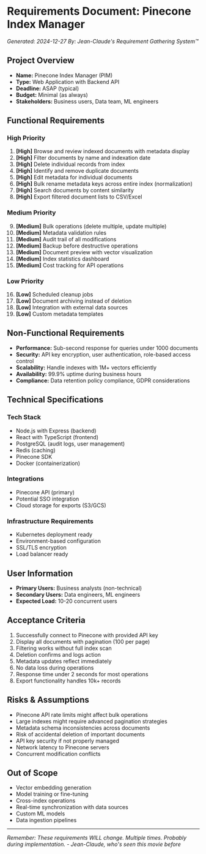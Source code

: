 # Requirements Document: Pinecone Index Manager
*Generated: 2024-12-27*
*By: Jean-Claude's Requirement Gathering System™*

## Project Overview
- **Name:** Pinecone Index Manager (PIM)
- **Type:** Web Application with Backend API
- **Deadline:** ASAP (typical)
- **Budget:** Minimal (as always)
- **Stakeholders:** Business users, Data team, ML engineers

## Functional Requirements

### High Priority
1. **[High]** Browse and review indexed documents with metadata display
2. **[High]** Filter documents by name and indexation date
3. **[High]** Delete individual records from index
4. **[High]** Identify and remove duplicate documents
5. **[High]** Edit metadata for individual documents
6. **[High]** Bulk rename metadata keys across entire index (normalization)
7. **[High]** Search documents by content similarity
8. **[High]** Export filtered document lists to CSV/Excel

### Medium Priority
9. **[Medium]** Bulk operations (delete multiple, update multiple)
10. **[Medium]** Metadata validation rules
11. **[Medium]** Audit trail of all modifications
12. **[Medium]** Backup before destructive operations
13. **[Medium]** Document preview with vector visualization
14. **[Medium]** Index statistics dashboard
15. **[Medium]** Cost tracking for API operations

### Low Priority
16. **[Low]** Scheduled cleanup jobs
17. **[Low]** Document archiving instead of deletion
18. **[Low]** Integration with external data sources
19. **[Low]** Custom metadata templates

## Non-Functional Requirements
- **Performance:** Sub-second response for queries under 1000 documents
- **Security:** API key encryption, user authentication, role-based access control
- **Scalability:** Handle indexes with 1M+ vectors efficiently
- **Availability:** 99.9% uptime during business hours
- **Compliance:** Data retention policy compliance, GDPR considerations

## Technical Specifications

### Tech Stack
- Node.js with Express (backend)
- React with TypeScript (frontend)
- PostgreSQL (audit logs, user management)
- Redis (caching)
- Pinecone SDK
- Docker (containerization)

### Integrations
- Pinecone API (primary)
- Potential SSO integration
- Cloud storage for exports (S3/GCS)

### Infrastructure Requirements
- Kubernetes deployment ready
- Environment-based configuration
- SSL/TLS encryption
- Load balancer ready

## User Information
- **Primary Users:** Business analysts (non-technical)
- **Secondary Users:** Data engineers, ML engineers
- **Expected Load:** 10-20 concurrent users

## Acceptance Criteria
1. Successfully connect to Pinecone with provided API key
2. Display all documents with pagination (100 per page)
3. Filtering works without full index scan
4. Deletion confirms and logs action
5. Metadata updates reflect immediately
6. No data loss during operations
7. Response time under 2 seconds for most operations
8. Export functionality handles 10k+ records

## Risks & Assumptions
- Pinecone API rate limits might affect bulk operations
- Large indexes might require advanced pagination strategies
- Metadata schema inconsistencies across documents
- Risk of accidental deletion of important documents
- API key security if not properly managed
- Network latency to Pinecone servers
- Concurrent modification conflicts

## Out of Scope
- Vector embedding generation
- Model training or fine-tuning
- Cross-index operations
- Real-time synchronization with data sources
- Custom ML models
- Data ingestion pipelines

---
*Remember: These requirements WILL change. Multiple times. Probably during implementation.*
*- Jean-Claude, who's seen this movie before*